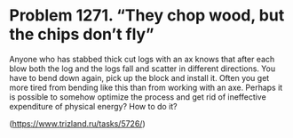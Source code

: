 # Problem 1271. “They chop wood, but the chips don’t fly”

Anyone who has stabbed thick cut logs with an ax knows that after each blow both the log and the logs fall and scatter in different directions. You have to bend down again, pick up the block and install it. Often you get more tired from bending like this than from working with an axe. Perhaps it is possible to somehow optimize the process and get rid of ineffective expenditure of physical energy? How to do it?

(https://www.trizland.ru/tasks/5726/)